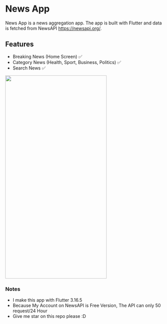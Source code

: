 # News App

News App is a news aggregation app. The app is built with Flutter and data is fetched from NewsAPI https://newsapi.org/.


## Features 

- Breaking News (Home Screen) ✅
- Category News (Health, Sport, Business, Politics) ✅
- Search News ✅

<img src="https://raw.githubusercontent.com/raufendro-dev/news-app/main/newsapp.gif" width="320" height="640">


### Notes
- I make this app with Flutter 3.16.5
- Because My Account on NewsAPI is Free Version, The API can only 50 request/24 Hour
- Give me star on this repo please :D

